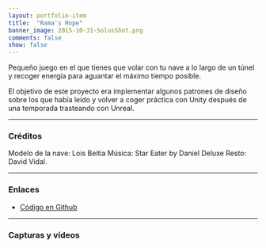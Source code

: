 ```yaml
---
layout: portfolio-item
title:  "Rama's Hope"
banner_image: 2015-10-31-SolusShot.png
comments: false
show: false
---
```


Pequeño juego en el que tienes que volar con tu nave a lo largo de un túnel y recoger energía para aguantar el máximo tiempo posible.

El objetivo de este proyecto era implementar algunos patrones de diseño sobre los que había leído y volver a coger práctica con Unity después de una temporada trasteando con Unreal.

---

### Créditos
Modelo de la nave: Lois Beitia
Música: Star Eater by Daniel Deluxe
Resto: David Vidal.

---

### Enlaces
* [Código en Github](https://github.com/txotxopue/RamasHope)

---

### Capturas y vídeos